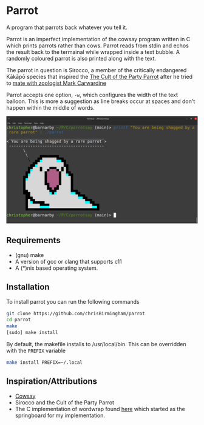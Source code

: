 # Parrot

A program that parrots back whatever you tell it.

Parrot is an imperfect implementation of the cowsay program written in C which prints parrots rather than cows. Parrot reads from stdin and echos the result back to the termainal while wrapped inside a text bubble. A randomly coloured parrot is also printed along with the text.

The parrot in question is Sirocco, a member of the critically endangered Kākāpō species that inspired the [The Cult of the Party Parrot](https://cultofthepartyparrot.com/) after he tried to [mate with zoologist Mark Carwardine](https://www.youtube.com/watch?v=9T1vfsHYiKY)

Parrot accepts one option, `-w`, which configures the width of the text balloon. This is more a suggestion as line breaks occur at spaces and don't
happen within the middle of words.

![Example of using the parrot program](parrot.png)

## Requirements

* (gnu) make
* A version of gcc or clang that supports c11
* A (*)nix based operating system.

## Installation

To install parrot you can run the following commands

```sh
git clone https://github.com/chrisBirmingham/parrot
cd parrot
make
[sudo] make install
```

By default, the makefile installs to /usr/local/bin. This can be overridden
with the `PREFIX` variable

```sh
make install PREFIX=~/.local
```

## Inspiration/Attributions

* [Cowsay](https://github.com/tnalpgge/rank-amateur-cowsay)
* Sirocco and the Cult of the Party Parrot
* The C implementation of wordwrap found [here](https://rosettacode.org/wiki/Word_wrap) which started as the springboard for my implementation.
